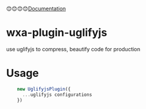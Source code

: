 :blush::blush::blush::blush:[Documentation](https://genuifx.github.io/wxa/plugin/cli/uglifyjs.html)

# wxa-plugin-uglifyjs
use uglifyjs to compress, beautify code for production

# Usage
```javascript
    new UglifyjsPlugin({
      ...uglifyjs configurations
    })
```
